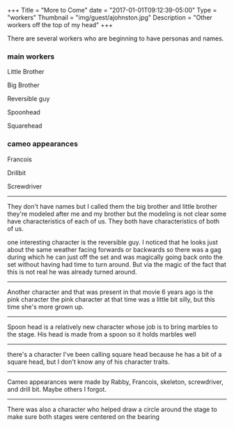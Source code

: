 +++
Title = "More to Come"
date = "2017-01-01T09:12:39-05:00"
Type = "workers"
Thumbnail = "img/guest/ajohnston.jpg"
Description = "Other workers off the top of my head"
+++

There are several workers who are beginning to have personas and names.

### main workers

Little Brother

Big Brother

Reversible guy

Spoonhead

Squarehead

### cameo appearances

Francois

Drillbit

Screwdriver



---

They don't have names but I called them the big brother and little brother they're modeled after me and my brother but the modeling is not clear some have characteristics of each of us.  They both have characteristics of both of us.

one interesting character is the reversible guy.  I noticed that he looks just about the same weather facing forwards or backwards so there was a gag during which he can just off the set and was magically going back onto the set without having had time to turn around. But via the magic of the fact that this is not real he was already turned around.

---

Another character and that was present in that movie 6 years ago is the pink character the pink character  at that time was a little bit silly, but this time she's more grown up.

---

Spoon head is a relatively new character whose job is to bring marbles to the stage. His head is made from a spoon so it holds marbles well

---

there's a character I've been calling square head because he has a bit of a square head, but I don't know any of his character traits.

---

Cameo appearances were made by Rabby, Francois, skeleton, screwdriver, and drill bit.  Maybe others I forgot.

---

There was also a character who helped draw a circle around the stage to make sure both stages were centered on the bearing
